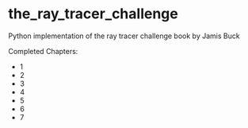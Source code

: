 
# the_ray_tracer_challenge

Python implementation of the ray tracer challenge book by Jamis Buck

Completed Chapters:

- 1
- 2
- 3
- 4
- 5
- 6
- 7
